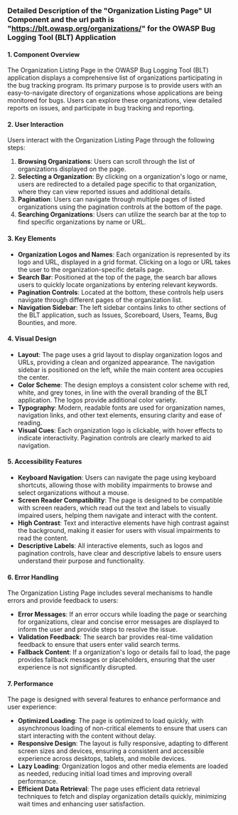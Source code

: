### Detailed Description of the "Organization Listing Page" UI Component and the url path is "https://blt.owasp.org/organizations/" for the OWASP Bug Logging Tool (BLT) Application

#### 1. Component Overview
The Organization Listing Page in the OWASP Bug Logging Tool (BLT) application displays a comprehensive list of organizations participating in the bug tracking program. Its primary purpose is to provide users with an easy-to-navigate directory of organizations whose applications are being monitored for bugs. Users can explore these organizations, view detailed reports on issues, and participate in bug tracking and reporting.

#### 2. User Interaction
Users interact with the Organization Listing Page through the following steps:
1. **Browsing Organizations**: Users can scroll through the list of organizations displayed on the page.
2. **Selecting a Organization**: By clicking on a organization's logo or name, users are redirected to a detailed page specific to that organization, where they can view reported issues and additional details.
3. **Pagination**: Users can navigate through multiple pages of listed organizations using the pagination controls at the bottom of the page.
4. **Searching Organizations**: Users can utilize the search bar at the top to find specific organizations by name or URL.

#### 3. Key Elements
- **Organization Logos and Names**: Each organization is represented by its logo and URL, displayed in a grid format. Clicking on a logo or URL takes the user to the organization-specific details page.
- **Search Bar**: Positioned at the top of the page, the search bar allows users to quickly locate organizations by entering relevant keywords.
- **Pagination Controls**: Located at the bottom, these controls help users navigate through different pages of the organization list.
- **Navigation Sidebar**: The left sidebar contains links to other sections of the BLT application, such as Issues, Scoreboard, Users, Teams, Bug Bounties, and more.

#### 4. Visual Design
- **Layout**: The page uses a grid layout to display organization logos and URLs, providing a clean and organized appearance. The navigation sidebar is positioned on the left, while the main content area occupies the center.
- **Color Scheme**: The design employs a consistent color scheme with red, white, and grey tones, in line with the overall branding of the BLT application. The logos provide additional color variety.
- **Typography**: Modern, readable fonts are used for organization names, navigation links, and other text elements, ensuring clarity and ease of reading.
- **Visual Cues**: Each organization logo is clickable, with hover effects to indicate interactivity. Pagination controls are clearly marked to aid navigation.

#### 5. Accessibility Features
- **Keyboard Navigation**: Users can navigate the page using keyboard shortcuts, allowing those with mobility impairments to browse and select organizations without a mouse.
- **Screen Reader Compatibility**: The page is designed to be compatible with screen readers, which read out the text and labels to visually impaired users, helping them navigate and interact with the content.
- **High Contrast**: Text and interactive elements have high contrast against the background, making it easier for users with visual impairments to read the content.
- **Descriptive Labels**: All interactive elements, such as logos and pagination controls, have clear and descriptive labels to ensure users understand their purpose and functionality.

#### 6. Error Handling
The Organization Listing Page includes several mechanisms to handle errors and provide feedback to users:
- **Error Messages**: If an error occurs while loading the page or searching for organizations, clear and concise error messages are displayed to inform the user and provide steps to resolve the issue.
- **Validation Feedback**: The search bar provides real-time validation feedback to ensure that users enter valid search terms.
- **Fallback Content**: If a organization's logo or details fail to load, the page provides fallback messages or placeholders, ensuring that the user experience is not significantly disrupted.

#### 7. Performance
The page is designed with several features to enhance performance and user experience:
- **Optimized Loading**: The page is optimized to load quickly, with asynchronous loading of non-critical elements to ensure that users can start interacting with the content without delay.
- **Responsive Design**: The layout is fully responsive, adapting to different screen sizes and devices, ensuring a consistent and accessible experience across desktops, tablets, and mobile devices.
- **Lazy Loading**: Organization logos and other media elements are loaded as needed, reducing initial load times and improving overall performance.
- **Efficient Data Retrieval**: The page uses efficient data retrieval techniques to fetch and display organization details quickly, minimizing wait times and enhancing user satisfaction.